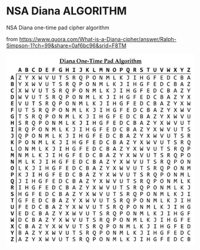 # NSA Diana ALGORITHM
NSA Diana one-time pad cipher algorithm

from https://www.quora.com/What-is-a-Diana-cipher/answer/Ralph-Simpson-1?ch=99&share=0af6bc96&srid=F8TM


![one-time pad ciphe](
https://github.com/fredatgithub/NsaDianaAlgo/blob/master/Diana_Cipher.jpg)
